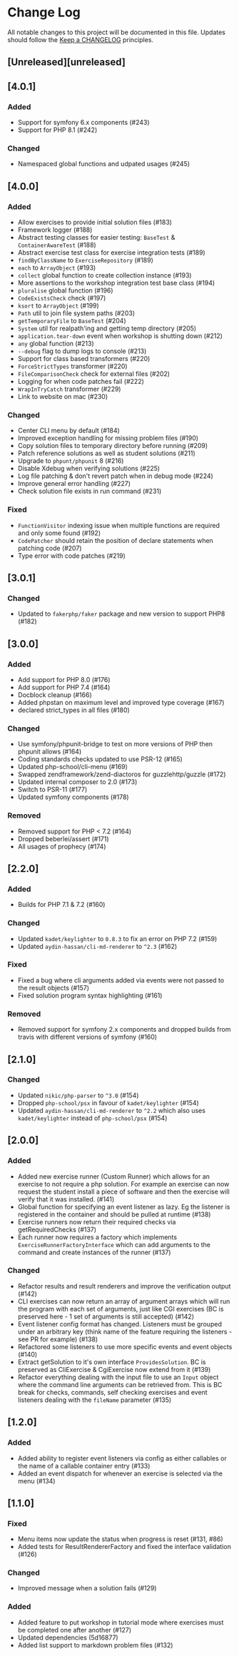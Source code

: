 # Change Log
All notable changes to this project will be documented in this file.
Updates should follow the [Keep a CHANGELOG](http://keepachangelog.com/) principles.

## [Unreleased][unreleased]

## [4.0.1]
### Added
 - Support for symfony 6.x components (#243)
 - Support for PHP 8.1 (#242)

### Changed
 - Namespaced global functions and udpated usages (#245)

## [4.0.0]
### Added
 - Allow exercises to provide initial solution files (#183)
 - Framework logger (#188)
 - Abstract testing classes for easier testing: `BaseTest` & `ContainerAwareTest` (#188)
 - Abstract exercise test class for exercise integration tests (#189)
 - `findByClassName` to `ExerciseRepository` (#189)
 - `each` to `ArrayObject` (#193)
 - `collect` global function to create collection instance (#193)
 - More assertions to the workshop integration test base class (#194)
 - `pluralise` global function (#196)
 - `CodeExistsCheck` check (#197)
 - `ksort` to `ArrayObject` (#199)
 - `Path` util to join file system paths (#203)
 - `getTemporaryFile` to `BaseTest` (#204)
 - `System` util for realpath'ing and getting temp directory (#205)
 - `application.tear-down` event when workshop is shutting down (#212)
 - `any` global function (#213)
 - `--debug` flag to dump logs to console (#213)
 - Support for class based transformers (#220)
 - `ForceStrictTypes` transformer (#220)
 - `FileComparisonCheck` check for external files (#202)
 - Logging for when code patches fail (#222)
 - `WrapInTryCatch` transformer (#229)
 - Link to website on mac (#230)

### Changed
 - Center CLI menu by default (#184)
 - Improved exception handling for missing problem files (#190)
 - Copy solution files to temporary directory before running (#209)
 - Patch reference solutions as well as student solutions (#211)
 - Upgrade to `phpunt/phpunit` 8 (#216)
 - Disable Xdebug when verifying solutions (#225)
 - Log file patching & don't revert patch when in debug mode (#224)
 - Improve general error handling (#227)
 - Check solution file exists in run command (#231)

### Fixed
 - `FunctionVisitor` indexing issue when multiple functions are required and only some found (#192)
 - `CodePatcher` should retain the position of declare statements when patching code (#207)
 - Type error with code patches (#219)

## [3.0.1]
### Changed
 - Updated to `fakerphp/faker` package and new version to support PHP8 (#182)

## [3.0.0]
### Added
 - Add support for PHP 8.0 (#176)
 - Add support for PHP 7.4 (#164)
 - Docblock cleanup (#166)
 - Added phpstan on maximum level and improved type coverage (#167)
 - declared strict_types in all files (#180)
 
### Changed
 - Use symfony/phpunit-bridge to test on more versions of PHP then phpunit allows (#164)
 - Coding standards checks updated to use PSR-12 (#165)
 - Updated php-school/cli-menu (#169)
 - Swapped zendframework/zend-diactoros for guzzlehttp/guzzle (#172)
 - Updated internal composer to 2.0 (#173)
 - Switch to PSR-11 (#177)
 - Updated symfony components (#178)

### Removed
 - Removed support for PHP < 7.2 (#164)
 - Dropped beberlei/assert (#171)
 - All usages of prophecy (#174)

## [2.2.0]
### Added
 - Builds for PHP 7.1 & 7.2 (#160)

### Changed
 - Updated `kadet/keylighter` to `0.8.3` to fix an error on PHP 7.2 (#159)
 - Updated `aydin-hassan/cli-md-renderer` to `^2.3` (#162)

### Fixed
 - Fixed a bug where cli arguments added via events were not passed to the result objects (#157)
 - Fixed solution program syntax highlighting (#161)

### Removed
 - Removed support for symfony 2.x components and dropped builds from travis with different versions of symfony (#160)

## [2.1.0]
### Changed
 - Updated `nikic/php-parser` to `^3.0` (#154)
 - Dropped `php-school/psx` in favour of `kadet/keylighter` (#154)
 - Updated `aydin-hassan/cli-md-renderer` to `^2.2` which also uses `kadet/keylighter` instead of `php-school/psx` (#154)

## [2.0.0]
### Added
 - Added new exercise runner (Custom Runner) which allows for an exercise to not require a php solution. For example an exercise can now request the student install a piece of software and then the exercise will verify that it was installed. (#141)
 - Global function for specifying an event listener as lazy. Eg the listener is registered in the container and should be pulled at runtime (#138)
 - Exercise runners now return their required checks via getRequiredChecks (#137)
 - Each runner now requires a factory which implements `ExerciseRunnerFactoryInterface` which can add arguments to the command and create instances of the runner (#137)

### Changed
 - Refactor results and result renderers and improve the verification output (#142)
 - CLI exercises can now return an array of argument arrays which will run the program with each set of arguments, just like CGI exercises (BC is preserved here - 1 set of arguments is still accepted) (#142)
 - Event listener config format has changed. Listeners must be grouped under an arbitrary key (think name of the feature requiring the listeners - see PR for example) (#138)
 - Refactored some listeners to use more specific events and event objects (#140)
 - Extract getSolution to it's own interface `ProvidesSolution`. BC is preserved as CliExercise & CgiExercise now extend from it (#139)
 - Refactor everything dealing with the input file to use an `Input` object where the command line arguments can be retrieved from. This is BC break for checks, commands, self checking exercises and event listeners dealing with the `fileName` parameter (#135)

## [1.2.0]
 
### Added
 - Added ability to register event listeners via config as either callables or the name of a callable container entry (#133)
 - Added an event dispatch for whenever an exercise is selected via the menu (#134)

## [1.1.0]
### Fixed
 - Menu items now update the status when progress is reset (#131, #86)
 - Added tests for ResultRendererFactory and fixed the interface validation (#126)
   
### Changed
 - Improved message when a solution fails (#129)  
 
### Added
 - Added feature to put workshop in tutorial mode where exercises must be completed one after another (#127)
 - Updated dependencies (5d16877)
 - Added list support to markdown problem files (#132)
